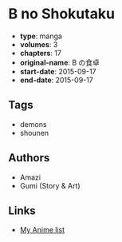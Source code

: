 # B no Shokutaku

-   **type**: manga
-   **volumes**: 3
-   **chapters**: 17
-   **original-name**: B の食卓
-   **start-date**: 2015-09-17
-   **end-date**: 2015-09-17

## Tags

-   demons
-   shounen

## Authors

-   Amazi
-   Gumi (Story & Art)

## Links

-   [My Anime list](https://myanimelist.net/manga/91980/B_no_Shokutaku)
